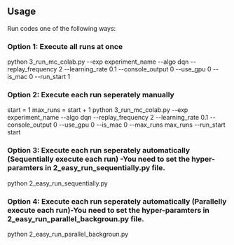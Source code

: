 


## Usage
Run codes one of the following ways:

### Option 1: Execute all runs at once
python 3_run_mc_colab.py --exp experiment_name --algo dqn  --replay_frequency 2 --learning_rate 0.1 --console_output 0 --use_gpu 0 --is_mac 0 --run_start 1


### Option 2: Execute each run seperately manually
start = 1
max_runs = start + 1
python 3_run_mc_colab.py --exp experiment_name --algo dqn  --replay_frequency 2 --learning_rate 0.1 --console_output 0 --use_gpu 0 --is_mac 0 --max_runs max_runs --run_start start


### Option 3: Execute each run seperately automatically (Sequentially execute each run) -You need to set the hyper-paramters in 2_easy_run_sequentially.py file.
python 2_easy_run_sequentially.py

### Option 4: Execute each run seperately automatically (Parallelly execute each run)-You need to set the hyper-paramters in 2_easy_run_parallel_backgroun.py file.
python 2_easy_run_parallel_backgroun.py